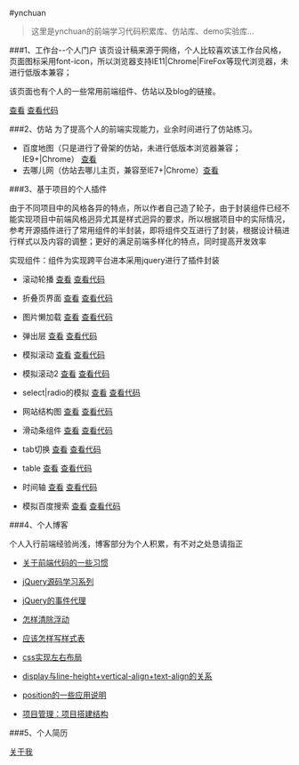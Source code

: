 #ynchuan

> 这里是ynchuan的前端学习代码积累库、仿站库、demo实验库...

###1、工作台--个人门户
该页设计稿来源于网络，个人比较喜欢该工作台风格，页面图标采用font-icon，所以浏览器支持IE11|Chrome|FireFox等现代浏览器，未进行低版本兼容；

该页面也有个人的一些常用前端组件、仿站以及blog的链接。

[查看](http://ynchuan.github.io/coding/index.html "主站")  [查看代码](index.html)

###2、仿站
为了提高个人的前端实现能力，业余时间进行了仿站练习。

- 百度地图（只是进行了骨架的仿站，未进行低版本浏览器兼容；IE9+|Chrome） [查看](http://ynchuan.github.io/coding/repository/project/forksite/baidu-map-index.html)
- 去哪儿网（仿站去哪儿主页，兼容至IE7+|Chrome）[查看](http://ynchuan.github.io/coding/repository/project/forksite/qunar.html)



###3、基于项目的个人插件

由于不同项目中的风格各异的特点，所以作者自己造了轮子，由于封装组件已经不能实现项目中前端风格迥异尤其是样式迥异的要求，所以根据项目中的实际情况，参考开源插件进行了常用组件的半封装，即将组件交互进行了封装，根据设计稿进行样式以及内容的调整；更好的满足前端多样化的特点，同时提高开发效率

实现组件：组件为实现跨平台进本采用jquery进行了插件封装

- 滚动轮播 [查看](http://ynchuan.github.io/coding/repository/plugin/carousel.html) [查看代码](repository/plugin/carousel.html)

- 折叠页界面 [查看](http://ynchuan.github.io/coding/repository/plugin/collapse.html) [查看代码](repository/plugin/collapse.html)

- 图片懒加载 [查看](http://ynchuan.github.io/coding/repository/plugin/lazyload.html) [查看代码](repository/plugin/lazyload.html)

- 弹出层 [查看](http://ynchuan.github.io/coding/repository/plugin/popup.html) [查看代码](repository/plugin/popup.html)

- 模拟滚动 [查看](http://ynchuan.github.io/coding/repository/plugin/scroll-emulate.html) [查看代码](repository/plugin/scroll-emulate.html)

- 模拟滚动2 [查看](http://ynchuan.github.io/coding/repository/plugin/scroll-emulate-jq.html) [查看代码](repository/plugin/scroll-emulate-jq.html)

- select|radio的模拟 [查看](http://ynchuan.github.io/coding/repository/plugin/select-radio.html) [查看代码](repository/plugin/select-radio.html)

- 网站结构图 [查看](http://ynchuan.github.io/coding/repository/plugin/sitemap.html) [查看代码](repository/plugin/sitemap.html)

- 滑动条组件 [查看](http://ynchuan.github.io/coding/repository/plugin/slidebar.html) [查看代码](repository/plugin/slidebar.html)

- tab切换 [查看](http://ynchuan.github.io/coding/repository/plugin/tab.html) [查看代码](repository/plugin/tab.html)

- table [查看](http://ynchuan.github.io/coding/repository/plugin/table.html) [查看代码](repository/plugin/table.html)

- 时间轴 [查看](http://ynchuan.github.io/coding/repository/plugin/timeAxis.html) [查看代码](repository/plugin/timeAxis.html)

- 模拟百度搜索 [查看](http://ynchuan.github.io/coding/repository/plugin/search.html) [查看代码](repository/plugin/search.html)

###4、个人博客
	
个人入行前端经验尚浅，博客部分为个人积累，有不对之处恳请指正

- [关于前端代码的一些习惯](repository/blog/关于前段代码的一些习惯.md)

- [jQuery源码学习系列](repository/blog/js_b/jquery-src.md)

- [jQuery的事件代理](repository/blog/js_b/jQuery的事件代理.md)

- [怎样清除浮动](repository/blog/css_b/怎样清除浮动.md)

- [应该怎样写样式表](repository/blog/css_b/我们应该怎样写样式表.md)

- [css实现左右布局](repository/blog/css_b/css实现左右布局.md)

- [display与line-height+vertical-align+text-align的关系](repository/blog/css_b/display与line-height+vertical-align+text-align的关系.md)

- [position的一些应用说明](repository/blog/css_b/position的一些应用说明.md)

- [项目管理：项目搭建结构](repository/blog/项目搭建结构.md)

###5、个人简历

[关于我](http://ynchuan.github.io/coding/repository/aboutme/aboutme.html)







